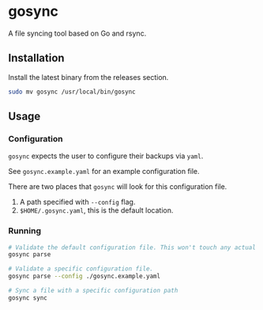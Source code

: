# gosync
A file syncing tool based on Go and rsync.

## Installation

Install the latest binary from the releases section.

```bash
sudo mv gosync /usr/local/bin/gosync
```

## Usage

### Configuration
`gosync` expects the user to configure their backups via `yaml`.

See `gosync.example.yaml` for an example configuration file. 

There are two places that `gosync` will look for this configuration file.
1. A path specified with `--config` flag.
2. `$HOME/.gosync.yaml`, this is the default location.

### Running
```bash
# Validate the default configuration file. This won't touch any actual files
gosync parse

# Validate a specific configuration file.
gosync parse --config ./gosync.example.yaml

# Sync a file with a specific configuration path
gosync sync
```